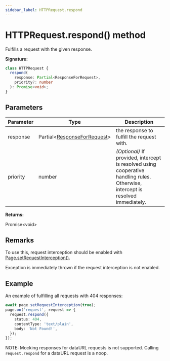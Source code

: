 ```yaml
---
sidebar_label: HTTPRequest.respond
---
```


# HTTPRequest.respond() method

Fulfills a request with the given response.

**Signature:**

```typescript
class HTTPRequest {
  respond(
    response: Partial<ResponseForRequest>,
    priority?: number
  ): Promise<void>;
}
```

## Parameters

| Parameter | Type                                                                   | Description                                                                                                                          |
| --------- | ---------------------------------------------------------------------- | ------------------------------------------------------------------------------------------------------------------------------------ |
| response  | Partial&lt;[ResponseForRequest](./puppeteer.responseforrequest.md)&gt; | the response to fulfill the request with.                                                                                            |
| priority  | number                                                                 | <i>(Optional)</i> If provided, intercept is resolved using cooperative handling rules. Otherwise, intercept is resolved immediately. |

**Returns:**

Promise&lt;void&gt;

## Remarks

To use this, request interception should be enabled with [Page.setRequestInterception()](./puppeteer.page.setrequestinterception.md).

Exception is immediately thrown if the request interception is not enabled.

## Example

An example of fulfilling all requests with 404 responses:

```ts
await page.setRequestInterception(true);
page.on('request', request => {
  request.respond({
    status: 404,
    contentType: 'text/plain',
    body: 'Not Found!',
  });
});
```

NOTE: Mocking responses for dataURL requests is not supported. Calling `request.respond` for a dataURL request is a noop.
